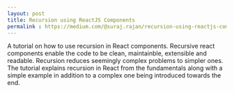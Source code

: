 ```yaml
---
layout: post
title: Recursion using ReactJS Components
permalink : https://medium.com/@suraj.rajan/recursion-using-reactjs-components-3c871f99fb2f
---
```


A tutorial on how to use recursion in React components. Recursive react
components enable the code to be clean, maintainble, extensible and readable.
Recursion reduces seemingly complex problems to simpler ones.
The tutorial explains recursion in React from the fundamentals along with a simple example in addition to a complex one being introduced towards the end.